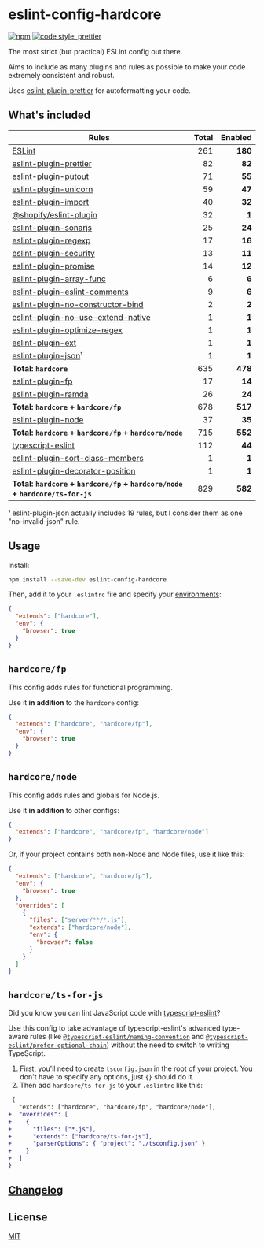 # eslint-config-hardcore

[![npm](https://img.shields.io/npm/v/eslint-config-hardcore?style=flat-square)](https://www.npmjs.com/package/eslint-config-hardcore)
[![code style: prettier](https://img.shields.io/badge/code_style-prettier-ff69b4.svg?style=flat-square)](https://github.com/prettier/prettier)

The most strict (but practical) ESLint config out there.

Aims to include as many plugins and rules as possible to make your code
extremely consistent and robust.

Uses
[eslint-plugin-prettier](https://github.com/prettier/eslint-plugin-prettier) for
autoformatting your code.

## What's included

| Rules                                                                                                     | Total | Enabled |
| --------------------------------------------------------------------------------------------------------- | ----: | ------: |
| [ESLint](https://eslint.org/docs/rules/)                                                                  |   261 | **180** |
| [eslint-plugin-prettier](https://github.com/prettier/eslint-plugin-prettier)                              |    82 |  **82** |
| [eslint-plugin-putout](https://github.com/coderaiser/putout/tree/master/packages/eslint-plugin-putout)    |    71 |  **55** |
| [eslint-plugin-unicorn](https://github.com/sindresorhus/eslint-plugin-unicorn)                            |    59 |  **47** |
| [eslint-plugin-import](https://github.com/benmosher/eslint-plugin-import)                                 |    40 |  **32** |
| [@shopify/eslint-plugin](https://github.com/Shopify/web-configs/tree/main/packages/eslint-plugin)         |    32 |   **1** |
| [eslint-plugin-sonarjs](https://github.com/SonarSource/eslint-plugin-sonarjs)                             |    25 |  **24** |
| [eslint-plugin-regexp](https://github.com/ota-meshi/eslint-plugin-regexp)                                 |    17 |  **16** |
| [eslint-plugin-security](https://github.com/nodesecurity/eslint-plugin-security)                          |    13 |  **11** |
| [eslint-plugin-promise](https://github.com/xjamundx/eslint-plugin-promise)                                |    14 |  **12** |
| [eslint-plugin-array-func](https://github.com/freaktechnik/eslint-plugin-array-func)                      |     6 |   **6** |
| [eslint-plugin-eslint-comments](https://github.com/mysticatea/eslint-plugin-eslint-comments)              |     9 |   **6** |
| [eslint-plugin-no-constructor-bind](https://github.com/markalfred/eslint-plugin-no-constructor-bind)      |     2 |   **2** |
| [eslint-plugin-no-use-extend-native](https://github.com/dustinspecker/eslint-plugin-no-use-extend-native) |     1 |   **1** |
| [eslint-plugin-optimize-regex](https://github.com/BrainMaestro/eslint-plugin-optimize-regex)              |     1 |   **1** |
| [eslint-plugin-ext](https://github.com/jiangfengming/eslint-plugin-ext)                                   |     1 |   **1** |
| [eslint-plugin-json](https://github.com/azeemba/eslint-plugin-json)¹                                      |     1 |   **1** |
| **Total: `hardcore`**                                                                                     |   635 | **478** |
| [eslint-plugin-fp](https://github.com/jfmengels/eslint-plugin-fp)                                         |    17 |  **14** |
| [eslint-plugin-ramda](https://github.com/ramda/eslint-plugin-ramda)                                       |    26 |  **24** |
| **Total: `hardcore` + `hardcore/fp`**                                                                     |   678 | **517** |
| [eslint-plugin-node](https://github.com/mysticatea/eslint-plugin-node)                                    |    37 |  **35** |
| **Total: `hardcore` + `hardcore/fp` + `hardcore/node`**                                                   |   715 | **552** |
| [typescript-eslint](https://github.com/typescript-eslint/typescript-eslint)                               |   112 |  **44** |
| [eslint-plugin-sort-class-members](https://github.com/bryanrsmith/eslint-plugin-sort-class-members)       |     1 |   **1** |
| [eslint-plugin-decorator-position](https://github.com/NullVoxPopuli/eslint-plugin-decorator-position)     |     1 |   **1** |
| **Total: `hardcore` + `hardcore/fp` + `hardcore/node` + `hardcore/ts-for-js`**                            |   829 | **582** |

¹ eslint-plugin-json actually includes 19 rules, but I consider them as one
"no-invalid-json" rule.

## Usage

Install:

```sh
npm install --save-dev eslint-config-hardcore
```

Then, add it to your `.eslintrc` file and specify your
[environments](https://eslint.org/docs/user-guide/configuring#specifying-environments):

```json
{
  "extends": ["hardcore"],
  "env": {
    "browser": true
  }
}
```

## `hardcore/fp`

This config adds rules for functional programming.

Use it **in addition** to the `hardcore` config:

```json
{
  "extends": ["hardcore", "hardcore/fp"],
  "env": {
    "browser": true
  }
}
```

## `hardcore/node`

This config adds rules and globals for Node.js.

Use it **in addition** to other configs:

```json
{
  "extends": ["hardcore", "hardcore/fp", "hardcore/node"]
}
```

Or, if your project contains both non-Node and Node files, use it like this:

```json
{
  "extends": ["hardcore", "hardcore/fp"],
  "env": {
    "browser": true
  },
  "overrides": [
    {
      "files": ["server/**/*.js"],
      "extends": ["hardcore/node"],
      "env": {
        "browser": false
      }
    }
  ]
}
```

## `hardcore/ts-for-js`

Did you know you can lint JavaScript code with
[typescript-eslint](https://github.com/typescript-eslint/typescript-eslint)?

Use this config to take advantage of typescript-eslint's advanced type-aware
rules (like
[`@typescript-eslint/naming-convention`](https://github.com/typescript-eslint/typescript-eslint/blob/master/packages/eslint-plugin/docs/rules/naming-convention.md)
and
[`@typescript-eslint/prefer-optional-chain`](https://github.com/typescript-eslint/typescript-eslint/blob/master/packages/eslint-plugin/docs/rules/prefer-optional-chain.md))
without the need to switch to writing TypeScript.

1. First, you'll need to create `tsconfig.json` in the root of your project. You
   don't have to specify any options, just `{}` should do it.
2. Then add `hardcore/ts-for-js` to your `.eslintrc` like this:

```diff
 {
   "extends": ["hardcore", "hardcore/fp", "hardcore/node"],
+  "overrides": [
+    {
+      "files": ["*.js"],
+      "extends": ["hardcore/ts-for-js"],
+      "parserOptions": { "project": "./tsconfig.json" }
+    }
+  ]
}
```

## [Changelog](https://github.com/EvgenyOrekhov/eslint-config-hardcore/releases)

## License

[MIT](LICENSE)
